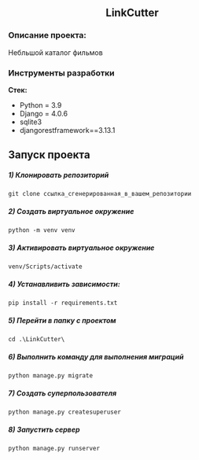 <h2 align="center">LinkCutter</h2>


### Описание проекта:
Небльшой каталог фильмов

### Инструменты разработки

**Стек:**
- Python = 3.9
- Django = 4.0.6
- sqlite3
- djangorestframework==3.13.1

## Запуск проекта

##### 1) Клонировать репозиторий

    git clone ссылка_сгенерированная_в_вашем_репозитории

##### 2) Создать виртуальное окружение

    python -m venv venv
    
##### 3) Активировать виртуальное окружение
    
    venv/Scripts/activate

##### 4) Устанавливить зависимости:

    pip install -r requirements.txt

##### 5) Перейти в папку с проектом

    cd .\LinkCutter\
    
##### 6) Выполнить команду для выполнения миграций

    python manage.py migrate
    
##### 7) Создать суперпользователя

    python manage.py createsuperuser
    
##### 8) Запустить сервер

    python manage.py runserver